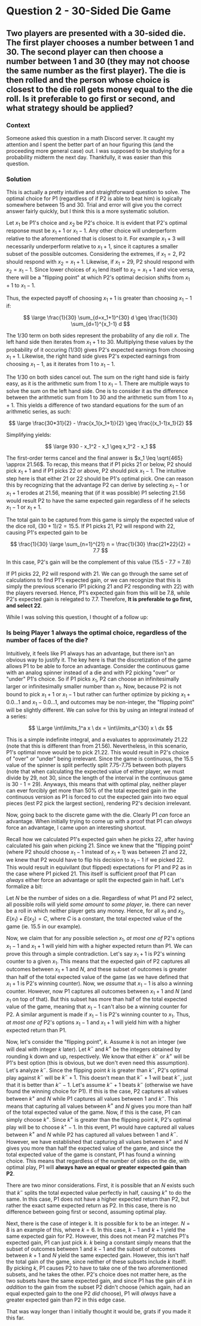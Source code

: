 # Question 2 - 30-Sided Die Game  

## Two players are presented with a 30-sided die. The first player chooses a number between 1 and 30. The second player can then choose a number between 1 and 30 (they may not choose the same number as the first player). The die is then rolled and the person whose choice is closest to the die roll gets money equal to the die roll. Is it preferable to go first or second, and what strategy should be applied?  

### Context  
Someone asked this question in a math Discord server. It caught my attention and I spent the better part of an hour figuring this (and the proceeding more general case) out. I was supposed to be studying for a probability midterm the next day. Thankfully, it was easier than this question.  

### Solution  
This is actually a pretty intuitive and straightforward question to solve. The optimal choice for P1 (regardless of if P2 is able to beat him) is logically somewhere between 15 and 30. Trial and error will give you the correct answer fairly quickly, but I think this is a more systematic solution.  

Let $x_1$ be P1's choice and $x_2$ be P2's choice. It is evident that P2's optimal response must be $x_1 + 1$ or $x_1 - 1$. Any other choice will underperform relative to the aforementioned that is closest to it. For example $x_1 + 3$ will necessarily underperform relative to $x_1 + 1$, since it captures a smaller subset of the possible outcomes. Considering the extremes, if $x_1 = 2$, P2 should respond with $x_2 = x_1 + 1$. Likewise, if $x_1 = 29$, P2 should respond with $x_2 = x_1 - 1$. Since lower choices of $x_1$ lend itself to $x_2 = x_1 + 1$ and vice versa, there will be a "flipping point" at which P2's optimal decision shifts from $x_1 + 1$ to $x_1 - 1$.  

Thus, the expected payoff of choosing $x_1 + 1$ is greater than choosing $x_1 - 1$ if:  

$$
\large \frac{1}{30} \sum_{d=x_1+1}^{30} d \geq \frac{1}{30} \sum_{d=1}^{x_1-1} d
$$

The 1/30 term on both sides represent the probability of any die roll $x$. The left hand side then iterates from $x_1 + 1$ to 30. Multiplying these values by the probability of it occuring (1/30) gives P2's expected earnings from choosing $x_1 + 1$. Likewise, the right hand side gives P2's expected earnings from choosing $x_1 - 1$, as it iterates from 1 to $x_1 - 1$.  

The 1/30 on both sides cancel out. The sum on the right hand side is fairly easy, as it is the arithmetic sum from 1 to $x_1 - 1$. There are multiple ways to solve the sum on the left hand side. One is to consider it as the difference between the arithmetic sum from 1 to 30 and the arithmetic sum from 1 to $x_1 + 1$. This yields a difference of two standard equations for the sum of an arithmetic series, as such:  

$$
\large \frac{30*31}{2} - \frac{x_1(x_1+1)}{2} \geq \frac{(x_1-1)x_1}{2}
$$

Simplifying yields:  

$$
\large 930 - x_1^2 - x_1 \geq x_1^2 - x_1
$$

The first-order terms cancel and the final answer is $x_1 \leq \sqrt{465} \approx 21.56$. To recap, this means that if P1 picks 21 or below, P2 should pick $x_1 + 1$ and if P1 picks 22 or above, P2 should pick $x_1 - 1$. The intuitive step here is that either 21 or 22 should be P1's optimal pick. One can reason this by recognizing that the advantage P2 can derive by selecting $x_1 - 1$ or $x_1 + 1$ erodes at 21.56, meaning that (if it was possible) P1 selecting 21.56 would result P2 to have the same expected gain regardless of if he selects $x_1 - 1$ or $x_1 + 1$.  

The total gain to be captured from this game is simply the expected value of the dice roll, $(30+1)/2 = 15.5$. If P1 picks 21, P2 will respond with 22, causing P1's expected gain to be

$$
\frac{1}{30} \large \sum_{n=1}^{21} n = \frac{1}{30} \frac{21*22}{2} = 7.7
$$

In this case, P2's gain will be the complement of this value (15.5 - 7.7 = 7.8)

If P1 picks 22, P2 will respond with 21. We can go through the same set of calculations to find P1's expected gain, or we can recognize that this is simply the previous scenario (P1 picking 21 and P2 responding with 22) with the players reversed. Hence, P1's expected gain from this will be 7.8, while P2's expected gain is relegated to 7.7. Therefore, **It is preferable to go first, and select 22**.  

While I was solving this question, I thought of a follow up:  

### Is being Player 1 always the optimal choice, regardless of the number of faces of the die?  

Intuitively, it feels like P1 always has an advantage, but there isn't an obvious way to justify it. The key here is that the discretization of the game allows P1 to be able to force an advantage. Consider the continuous game with an analog spinner instead of a die and with P2 picking "over" or "under" P1's choice. So if P1 picks $x_1$, P2 can choose an infinitesimally larger or infinitesimally smaller number than $x_1$. Now, because P2 is not bound to pick $x_1 + 1$ or $x_1 - 1$ but rather can further optimize by picking $x_1 + 0.0...1$ and $x_1 - 0.0...1$, and outcomes may be non-integer, the "flipping point" will be slightly different. We can solve for this by using an integral instead of a series:  

$$
\Large \int\limits_1^a x \ dx = \int\limits_a^{30} x \ dx
$$  

This is a simple indefinite integral, and a evaluates to approximately 21.22 (note that this is different than from 21.56). Nevertheless, in this scenario, P1's optimal move would be to pick 21.22. This would result in P2's choice of "over" or "under" being irrelevant. Since the game is continuous, the 15.5 value of the spinner is split perfectly split 7.75-7.75 between both players (note that when calculating the expected value of either player, we must divide by 29, not 30, since the length of the interval in the continuous game is 30 - 1 = 29). Anyways, this means that with optimal play, neither player can ever forcibly get more than 50% of the total expected gain in the continuous version as P1 is forced to cut the expected gain into two equal pieces (lest P2 pick the largest section), rendering P2's decision irrelevant.  

Now, going back to the discrete game with the die. Clearly P1 *can* force an advantage. When initially trying to come up with a proof that P1 can *always* force an advantage, I came upon an interesting shortcut.  

Recall how we calculated P1's expected gain when he picks 22, after having calculated his gain when picking 21. Since we knew that the "flipping point" (where P2 should choose $x_1 - 1$ instead of $x_1 + 1$) was between 21 and 22, we knew that P2 would have to flip his decision to $x_1 - 1$ if we picked 22. This would result in equivilant (but flipped) expectations for P1 and P2 as in the case where P1 picked 21. This itself is sufficient proof that P1 can *always* either force an advantage or split the expected gain in half. Let's formalize a bit:  

Let $N$ be the number of sides on a die. Regardless of what P1 and P2 select, all possible rolls will yield *some amount* to *some player*, ie. there can never be a roll in which neither player gets any money. Hence, for all $x_1$ and $x_2$, $E(x_1) + E(x_2) = C$, where $C$ is a constant, the total expected value of the game (ie. 15.5 in our example).  

Now, we claim that for any possible selection $x_1$, *at most one of* P2's options $x_1 - 1$ and $x_1 + 1$ will yield him with a higher expected return than P1. We can prove this through a simple contradiction. Let's say $x_1 + 1$ is P2's winning counter to a given $x_1$. This means that the expected gain of P2 captures all outcomes between $x_1 + 1$ and $N$, and these subset of outcomes is greater than half of the total expected value of the game (as we have defined that $x_1 + 1$ is P2's winning counter). Now, we *assume* that $x_1 - 1$ is also a winning counter. However, now P1 captures all outcomes between $x_1 + 1$ and $N$ (and $x_1$ on top of that). But this subset has more than half of the total expected value of the game, meaning that $x_1 - 1$ can't also be a winning counter for P2. A similar argument is made if $x_1 - 1$ is P2's winning counter to $x_1$. Thus, *at most one of* P2's options $x_1 - 1$ and $x_1 + 1$ will yield him with a higher expected return than P1.  

Now, let's consider the "flipping point", $k$. Assume $k$ is not an integer (we will deal with integer $k$ later). Let $k^-$ and $k^+$ be the integers obtained by rounding k down and up, respectively. We know that either $k^-$ or $k^+$ will be P1's best option (this is obvious, but we don't even need this assumption). Let's analyze $k^-$. Since the flipping point $k$ is greater than $k^-$, P2's optimal play against $k^-$ will be $k^-+1$. This doesn't mean that $k^-+1$ will beat $k^-$, just that it is better than $k^--1$. Let's assume $k^-+1$ beats $k^-$ (otherwise we have found the winning choice for P1). If this is the case, P2 captures all values between $k^+$ and $N$ while P1 captures all values between 1 and $k^-$. This means that capturing all values between $k^+$ and $N$ gives you more than half of the total expected value of the game. Now, if this is the case, P1 can simply choose $k^+$. Since $k^+$ is greater than the flipping point $k$, P2's optimal play will be to choose $k^+-1$. In this event, P1 would have captured all values between $k^+$ and $N$ while P2 has captured all values between 1 and $k^-$. However, we have established that capturing all values between $k^+$ and $N$ gives you more than half the expected value of the game, and since the total expected value of the game is constant, P1 has found a winning choice. This means that regardless of the number of sides on the die, with optimal play, P1 will **always have an equal or greater expected gain than P2**.  

There are two minor considerations. First, it is possible that an $N$ exists such that $k^-$ splits the total expected value perfectly in half, causing $k^+$ to do the same. In this case, P1 does not have a higher expected return than P2, but rather the exact same expected return as P2. In this case, there is no difference between going first or second, assuming optimal play.  

Next, there is the case of integer k. It is possible for k to be an integer. $N = 8$ is an example of this, where $k = 6$. In this case, $k - 1$ and $k + 1$ yield the same expected gain for P2. However, this does not mean P2 matches P1's expected gain, P1 can just pick $k$. $k$ being a constant simply means that the subset of outcomes between 1 and $k - 1$ and the subset of outcomes between $k + 1$ and $N$ yield the same expected gain. However, this isn't half the total gain of the game, since neither of these subsets include $k$ itself!. By picking $k$, P1 causes P2 to have to take one of the two aforementioned subsets, and he takes the other. P2's choice does not matter here, as the two subsets have the same expected gain, and since P1 has the gain of $k$ *in addition* to the gain from the subset P2 didn't choose (which again, had an equal expected gain to the one P2 *did* choose), P1 will *always* have a greater expected gain than P2 in this edge case.  

That was way longer than I initially thought it would be, grats if you made it this far.
